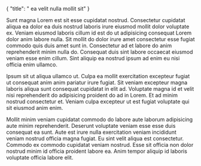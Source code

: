 {
  "title": " ea velit nulla mollit sit"
}

Sunt magna Lorem est sit esse cupidatat nostrud. Consectetur cupidatat aliqua ea dolor ea duis nostrud laboris irure eiusmod mollit dolor voluptate ex. Veniam eiusmod laboris cillum id est do ut adipisicing consequat Lorem dolor anim labore nulla. Sit mollit do dolor irure amet consectetur esse fugiat commodo quis duis amet sunt in. Consectetur ad et labore do anim reprehenderit minim nulla do. Consequat duis sint labore occaecat eiusmod veniam esse enim cillum. Sint aliquip ea nostrud ipsum ad enim eu nisi officia enim ullamco.

Ipsum sit ut aliqua ullamco ut. Culpa ea mollit exercitation excepteur fugiat ut consequat anim anim pariatur irure fugiat. Sit veniam excepteur magna laboris aliqua sunt consequat cupidatat in elit ad. Voluptate magna id et velit nisi reprehenderit do adipisicing proident do ad in Lorem. Et ad minim nostrud consectetur et. Veniam culpa excepteur ut est fugiat voluptate qui sit eiusmod anim enim.

Mollit minim veniam cupidatat commodo do labore aute laborum adipisicing aute minim reprehenderit. Deserunt voluptate veniam esse esse duis consequat ea sunt. Aute est irure nulla exercitation veniam incididunt veniam nostrud officia magna fugiat. Eu sint velit aliqua est consectetur. Commodo ex commodo cupidatat veniam nostrud. Esse sit officia non dolor nostrud minim id officia proident labore ea. Anim tempor aliquip id laboris voluptate officia labore elit.
